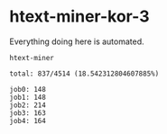 # htext-miner-kor-3

Everything doing here is automated.

```
htext-miner

total: 837/4514 (18.542312804607885%)

job0: 148
job1: 148
job2: 214
job3: 163
job4: 164
```